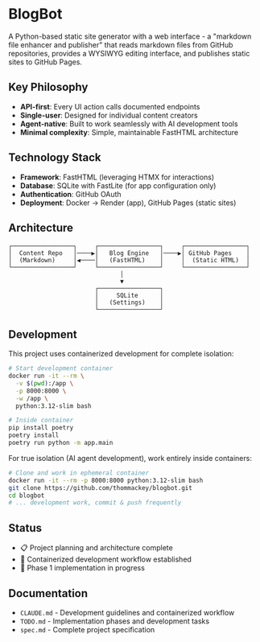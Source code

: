 # BlogBot

A Python-based static site generator with a web interface - a "markdown file enhancer and publisher" that reads markdown files from GitHub repositories, provides a WYSIWYG editing interface, and publishes static sites to GitHub Pages.

## Key Philosophy
- **API-first**: Every UI action calls documented endpoints
- **Single-user**: Designed for individual content creators
- **Agent-native**: Built to work seamlessly with AI development tools
- **Minimal complexity**: Simple, maintainable FastHTML architecture

## Technology Stack
- **Framework**: FastHTML (leveraging HTMX for interactions)
- **Database**: SQLite with FastLite (for app configuration only)
- **Authentication**: GitHub OAuth
- **Deployment**: Docker → Render (app), GitHub Pages (static sites)

## Architecture
```
┌─────────────────┐     ┌─────────────────┐     ┌─────────────────┐
│  Content Repo   │────▶│   Blog Engine   │────▶│ GitHub Pages    │
│  (Markdown)     │◀────│   (FastHTML)    │     │  (Static HTML)  │
└─────────────────┘     └─────────────────┘     └─────────────────┘
                               │
                               ▼
                        ┌─────────────────┐
                        │     SQLite      │
                        │   (Settings)    │
                        └─────────────────┘
```

## Development

This project uses containerized development for complete isolation:

```bash
# Start development container
docker run -it --rm \
  -v $(pwd):/app \
  -p 8000:8000 \
  -w /app \
  python:3.12-slim bash

# Inside container
pip install poetry
poetry install
poetry run python -m app.main
```

For true isolation (AI agent development), work entirely inside containers:

```bash
# Clone and work in ephemeral container
docker run -it --rm -p 8000:8000 python:3.12-slim bash
git clone https://github.com/thommackey/blogbot.git
cd blogbot
# ... development work, commit & push frequently
```

## Status
- 📋 Project planning and architecture complete
- 🐳 Containerized development workflow established
- 🚧 Phase 1 implementation in progress

## Documentation
- `CLAUDE.md` - Development guidelines and containerized workflow
- `TODO.md` - Implementation phases and development tasks
- `spec.md` - Complete project specification
